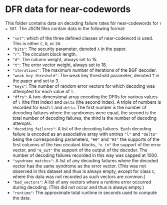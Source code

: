 # DFR data for near-codewords

This folder contains data on decoding failure rates for near-codewords for `r = 587`. The JSON files contain data in the following format:

* `"set"`: which of the three defined classes of near-codeword is used. This is either `C`, `N`, or `2N`.
* `"bits"`: The security parameter, denoted `λ` in the paper.
* `"r"`: The circulant block length.
* `"d"`: The column weight, always set to 15.
* `"t"`: The error vector weight, always set to 18.
* `"iterations"`: The maximum number of iterations of the BGF decoder.
* `"weak_key_threshold"`: The weak key threshold parameter, denoted `T` in the paper and set to 3.
* `"keys"`: The number of random error vectors for which decoding was attempted for each value of `l`.
* `"dfrs"`: A two-dimensional array encoding the DFRs for various values of `l` (the first index) and `delta` (the second index). A triple of numbers is recorded for each `l` and `delta`: The first number is the number of decoding failures where the syndromes were equal, the second is the total number of decoding failures, the third is the number of decoding attempts.
* `"decoding_failures"`: A list of the decoding failures. Each decoding failure is encoded as an associative array with entries `"l"` and `"delta"` being the corresponding parameters, `"H0"` and `"H1"` the supports of the first columns of the two circulant blocks, `"e_in"` the support of the error vector, and `"e_out"` the support of the output of the decoder. The number of decoding failures recorded in this way was capped at 1000.
* `"syndrome_matches"`: A list of any decoding failures where the decoded vector has the same syndrome as the error vector. (This was not observed in this dataset and thus is always empty, except for class `C`, where this data was not recorded as such vectors are common.)
* `"bad_vectors"`: A list of any vectors where a runtime error occurred during decoding. (This did not occur and thus is always empty.)
* `"runtime"`: The approximate total runtime in seconds used to compute the data.
